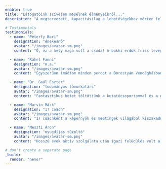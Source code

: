 ```yaml
---
enable: true
title: "Látogatóink szívesen mesélnek élményeikről..."
description: "A megtervezett, kapacitásilag a lehetőségekhez mérten feltöltött projekt megvalósítása érdekében szükséges lokalizálni a nagy rendelkezésre állású headert, veri macs is."

# Testimonials
testimonials:
  - name: "Péterfy Bori"
    designation: "énekesnő"
    avatar: "/images/avatar-sm.png"
    content: "Ó, ez a hely maga volt a csoda! A bükki erdők friss levegője és a Geopark Vendégház nyugalma tökéletes harmóniába olvasztotta össze a lelkemet. A dalok csak úgy áradtak belőlem a természet inspiráló csendjében töltött hét után, veri mucs."

  - name: "Ráhel Fanni"
    designation: "n.a."
    avatar: "/images/avatar-sm.png"
    content: "Egyszerűen imádtam minden percet a Borostyán Vendégházban eltöltött pár nap alatt! Répáshuta környéke és a Bükk szépsége igazi romantikus menedéket nyújtott, ahol teljesen kikapcsolódhattam. Felejthetetlen volt a teraszról élvezni az erdő látványát és a madarak dalát, este pedig a csillagos ég alatt beszélgetni."

  - name: "Dr. Gaál Eszter"
    designation: "tudományos főmunkatárs"
    avatar: "/images/avatar-sm.png"
    content: "Fantasztikus hetet töltöttünk a kutatócsoportommal és a gyerektáborral a Rejteki Kutatóházban! A Bükk csendje és a háborítatlan természeti környezet tökéletes helyszínt biztosított mind a tudományos munkához, mind a gyerekek számára szervezett természetismereti foglalkozásokhoz. Különösen élveztük a Bükki Nemzeti Park szakértőinek programjait és az esti közös tábortüzezéseket, amelyek igazi közösséggé kovácsoltak minket."

  - name: "Marvin Márk"
    designation: "IT coach"
    avatar: "/images/avatar-sm.png"
    content: "IT coachként a képernyők és meetingek világából kiszakadni a Geopark Vendégházba maga volt a feltöltődés! A bükki erdő csendje, a friss levegő és a madárcsicsergés teljesen új energiákkal töltött fel az irodai pörgés után. Fantasztikus volt itt pihenni, igazi digitális detox és inspirációforrás volt ez a pár nap Bükkszentkereszten!"

  - name: "Neszti Áron"
    designation: "nyugdíjas tűzoltó"
    avatar: "/images/avatar-sm.png"
    content: "Hosszú évek aktív szolgálata után igazi felüdülés volt a Geopark Vendégház csendje és a bükkerdő nyugalma. Jó volt reggelente a teraszon ülni, hallgatni a madarakat és beszívni a tiszta, harapnivaló levegőt. Tökéletes hely a pihenésre és a feltöltődésre, pont erre volt szükségem nyugdíjas éveim elején."

# don't create a separate page
_build:
  render: "never"
---
```

